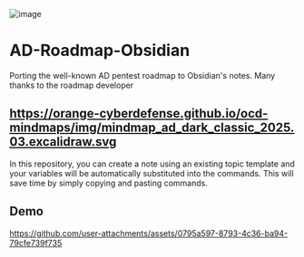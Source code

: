 ![image](https://github.com/user-attachments/assets/6f796623-ece2-4bbe-8aac-d39257f80d31)

# AD-Roadmap-Obsidian
Porting the well-known AD pentest roadmap to Obsidian's notes. Many thanks to the roadmap developer

https://orange-cyberdefense.github.io/ocd-mindmaps/img/mindmap_ad_dark_classic_2025.03.excalidraw.svg
---
In this repository, you can create a note using an existing topic template and your variables will be automatically substituted into the commands. This will save time by simply copying and pasting commands.
## Demo
https://github.com/user-attachments/assets/0795a597-8793-4c36-ba94-79cfe739f735
